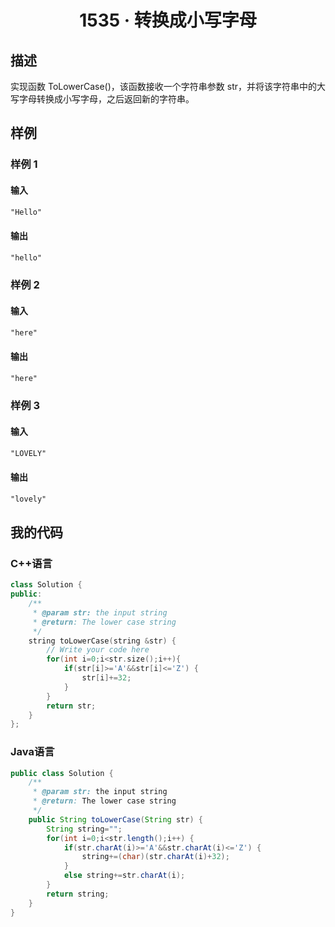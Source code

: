 # <center> 1535 · 转换成小写字母 

## 描述

实现函数 ToLowerCase()，该函数接收一个字符串参数 str，并将该字符串中的大写字母转换成小写字母，之后返回新的字符串。

## 样例

### 样例 1

#### 输入

```txt
"Hello"
```

#### 输出

```txt
"hello" 
```

### 样例 2

#### 输入

```txt
"here"
```

#### 输出

```txt
"here"
```

### 样例 3

#### 输入

```txt
"LOVELY"
```

#### 输出

```txt
"lovely"
```

## 我的代码

### C++语言

```c++
class Solution {
public:
    /**
     * @param str: the input string
     * @return: The lower case string
     */
    string toLowerCase(string &str) {
        // Write your code here
        for(int i=0;i<str.size();i++){
            if(str[i]>='A'&&str[i]<='Z') {
	    		str[i]+=32;
	    	}
        }
        return str;
    }
};
```

### Java语言

```java
public class Solution {
    /**
     * @param str: the input string
     * @return: The lower case string
     */
    public String toLowerCase(String str) {
        String string="";
	    for(int i=0;i<str.length();i++) {
	    	if(str.charAt(i)>='A'&&str.charAt(i)<='Z') {
	    		string+=(char)(str.charAt(i)+32);
	    	}
	    	else string+=str.charAt(i);
	    }
	    return string;
    }
}
```